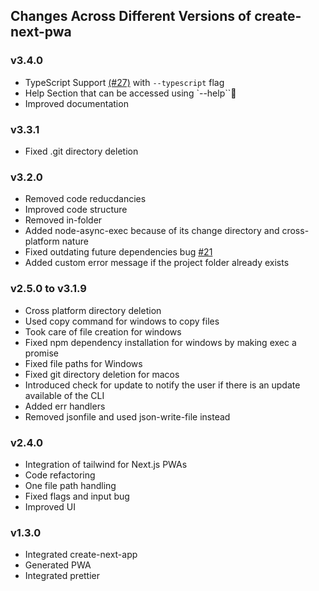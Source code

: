 ## Changes Across Different Versions of create-next-pwa

### v3.4.0

- TypeScript Support [(#27)](https://github.com/msaaddev/create-next-pwa/pull/27) with `--typescript` flag
- Help Section that can be accessed using `--help``
- Improved documentation

### v3.3.1

- Fixed .git directory deletion

### v3.2.0

- Removed code reducdancies
- Improved code structure
- Removed in-folder
- Added node-async-exec because of its change directory and cross-platform nature
- Fixed outdating future dependencies bug [#21](https://github.com/msaaddev/create-next-pwa/issues/21)
- Added custom error message if the project folder already exists

### v2.5.0 to v3.1.9

- Cross platform directory deletion
- Used copy command for windows to copy files
- Took care of file creation for windows
- Fixed npm dependency installation for windows by making exec a promise
- Fixed file paths for Windows
- Fixed git directory deletion for macos
- Introduced check for update to notify the user if there is an update available of the CLI
- Added err handlers
- Removed jsonfile and used json-write-file instead


### v2.4.0

- Integration of tailwind for Next.js PWAs
- Code refactoring
- One file path handling
- Fixed flags and input bug
- Improved UI

### v1.3.0

- Integrated create-next-app
- Generated PWA
- Integrated prettier
